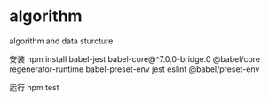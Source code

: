 # algorithm
algorithm and data sturcture

安装
npm install babel-jest babel-core@^7.0.0-bridge.0 @babel/core regenerator-runtime babel-preset-env jest eslint @babel/preset-env

运行
npm test
